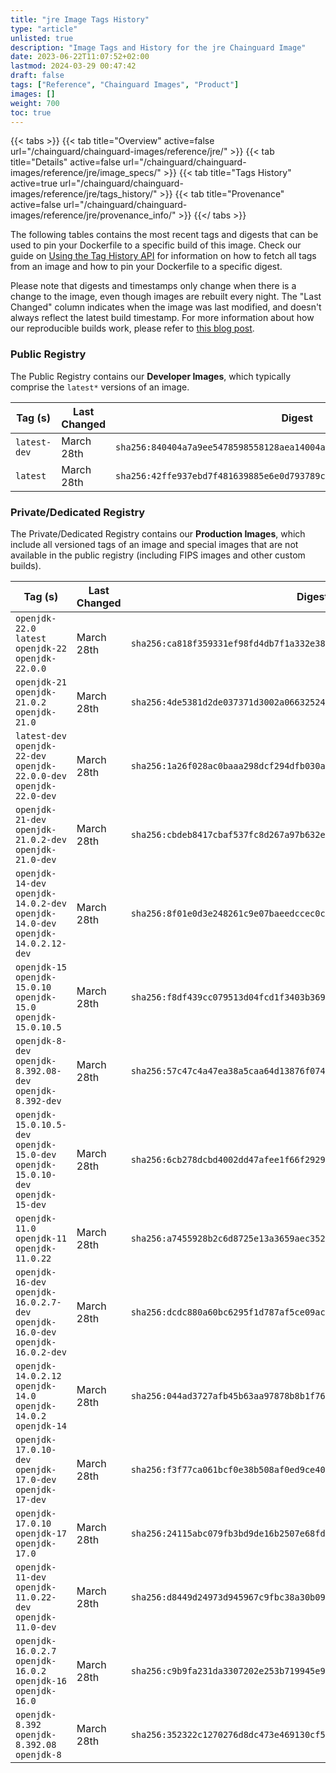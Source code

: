```yaml
---
title: "jre Image Tags History"
type: "article"
unlisted: true
description: "Image Tags and History for the jre Chainguard Image"
date: 2023-06-22T11:07:52+02:00
lastmod: 2024-03-29 00:47:42
draft: false
tags: ["Reference", "Chainguard Images", "Product"]
images: []
weight: 700
toc: true
---
```


{{< tabs >}}
{{< tab title="Overview" active=false url="/chainguard/chainguard-images/reference/jre/" >}}
{{< tab title="Details" active=false url="/chainguard/chainguard-images/reference/jre/image_specs/" >}}
{{< tab title="Tags History" active=true url="/chainguard/chainguard-images/reference/jre/tags_history/" >}}
{{< tab title="Provenance" active=false url="/chainguard/chainguard-images/reference/jre/provenance_info/" >}}
{{</ tabs >}}

The following tables contains the most recent tags and digests that can be used to pin your Dockerfile to a specific build of this image. Check our guide on [Using the Tag History API](/chainguard/chainguard-images/using-the-tag-history-api/) for information on how to fetch all tags from an image and how to pin your Dockerfile to a specific digest.

Please note that digests and timestamps only change when there is a change to the image, even though images are rebuilt every night. The "Last Changed" column indicates when the image was last modified, and doesn't always reflect the latest build timestamp. For more information about how our reproducible builds work, please refer to [this blog post](https://www.chainguard.dev/unchained/reproducing-chainguards-reproducible-image-builds).

### Public Registry
The Public Registry contains our **Developer Images**, which typically comprise the `latest*` versions of an image.

| Tag (s)       | Last Changed | Digest                                                                    |
|---------------|--------------|---------------------------------------------------------------------------|
|  `latest-dev` | March 28th   | `sha256:840404a7a9ee5478598558128aea14004a1756ebe0bec734f7ea029f689aa23d` |
|  `latest`     | March 28th   | `sha256:42ffe937ebd7f481639885e6e0d793789c5bcec647f3cd8beaba3288581e196a` |


### Private/Dedicated Registry
The Private/Dedicated Registry contains our **Production Images**, which include all versioned tags of an image and special images that are not available in the public registry (including FIPS images and other custom builds).

| Tag (s)                                                                            | Last Changed | Digest                                                                    |
|------------------------------------------------------------------------------------|--------------|---------------------------------------------------------------------------|
|  `openjdk-22.0` `latest` `openjdk-22` `openjdk-22.0.0`                             | March 28th   | `sha256:ca818f359331ef98fd4db7f1a332e384e5959d48bc5b6143945a579249354e5e` |
|  `openjdk-21` `openjdk-21.0.2` `openjdk-21.0`                                      | March 28th   | `sha256:4de5381d2de037371d3002a066325242a62a0d5665dc8c2a834debfbbdb2b1ec` |
|  `latest-dev` `openjdk-22-dev` `openjdk-22.0.0-dev` `openjdk-22.0-dev`             | March 28th   | `sha256:1a26f028ac0baaa298dcf294dfb030ad12c48073fa245fd9b1f8a41e98766edd` |
|  `openjdk-21-dev` `openjdk-21.0.2-dev` `openjdk-21.0-dev`                          | March 28th   | `sha256:cbdeb8417cbaf537fc8d267a97b632e408ac65ffe826a61ec2d12d4baf1f52a1` |
|  `openjdk-14-dev` `openjdk-14.0.2-dev` `openjdk-14.0-dev` `openjdk-14.0.2.12-dev`  | March 28th   | `sha256:8f01e0d3e248261c9e07baeedccec0ccefeb16179d350e4f919e115de88a5984` |
|  `openjdk-15` `openjdk-15.0.10` `openjdk-15.0` `openjdk-15.0.10.5`                 | March 28th   | `sha256:f8df439cc079513d04fcd1f3403b369cd5336ccceb12b37f949af7b096d4a1ae` |
|  `openjdk-8-dev` `openjdk-8.392.08-dev` `openjdk-8.392-dev`                        | March 28th   | `sha256:57c47c4a47ea38a5caa64d13876f0744ae0ca3d1cf4f0bc8177e2a4e1bce6a5d` |
|  `openjdk-15.0.10.5-dev` `openjdk-15.0-dev` `openjdk-15.0.10-dev` `openjdk-15-dev` | March 28th   | `sha256:6cb278dcbd4002dd47afee1f66f29297fde3d63454f9a364d74a416569407590` |
|  `openjdk-11.0` `openjdk-11` `openjdk-11.0.22`                                     | March 28th   | `sha256:a7455928b2c6d8725e13a3659aec352a7a99e2936f026741e979870b520ea39a` |
|  `openjdk-16-dev` `openjdk-16.0.2.7-dev` `openjdk-16.0-dev` `openjdk-16.0.2-dev`   | March 28th   | `sha256:dcdc880a60bc6295f1d787af5ce09ac0159c63b2090b5fbcf2cf720b985d25c3` |
|  `openjdk-14.0.2.12` `openjdk-14.0` `openjdk-14.0.2` `openjdk-14`                  | March 28th   | `sha256:044ad3727afb45b63aa97878b8b1f76cbe1e4534d2274b8a14d681bfbfcd542e` |
|  `openjdk-17.0.10-dev` `openjdk-17.0-dev` `openjdk-17-dev`                         | March 28th   | `sha256:f3f77ca061bcf0e38b508af0ed9ce40bdb2430295e41165cf115ce191ab69565` |
|  `openjdk-17.0.10` `openjdk-17` `openjdk-17.0`                                     | March 28th   | `sha256:24115abc079fb3bd9de16b2507e68fdd497f85e9bb10ebcad1adca925684aa18` |
|  `openjdk-11-dev` `openjdk-11.0.22-dev` `openjdk-11.0-dev`                         | March 28th   | `sha256:d8449d24973d945967c9fbc38a30b09d13c77abda90089771a11802001e16f71` |
|  `openjdk-16.0.2.7` `openjdk-16.0.2` `openjdk-16` `openjdk-16.0`                   | March 28th   | `sha256:c9b9fa231da3307202e253b719945e9d75535897874a19bf50dc9caec82431be` |
|  `openjdk-8.392` `openjdk-8.392.08` `openjdk-8`                                    | March 28th   | `sha256:352322c1270276d8dc473e469130cf5b0c9f20c5613e9dac3f5e5d7f11881d61` |

